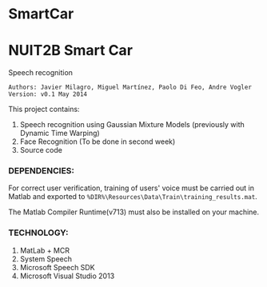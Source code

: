 SmartCar
========

# NUIT2B Smart Car
Speech recognition

```
Authors: Javier Milagro, Miguel Martínez, Paolo Di Feo, Andre Vogler
Version: v0.1 May 2014
```


This project contains:

1. Speech recognition using Gaussian Mixture Models (previously with Dynamic Time Warping)
2. Face Recognition (To be done in second week)
3. Source code

### DEPENDENCIES:

For correct user verification, training of users' voice must be carried out in Matlab 
and exported to `%DIR%\Resources\Data\Train\training_results.mat`.

The Matlab Compiler Runtime(v713) must also be installed on your machine.


### TECHNOLOGY:

1. MatLab + MCR
2. System Speech
3. Microsoft Speech SDK
4. Microsoft Visual Studio 2013